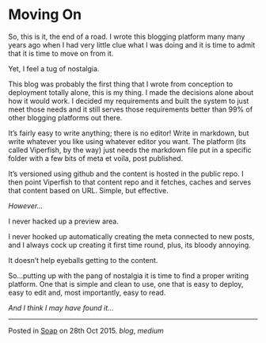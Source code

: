 # Moving On

So, this is it, the end of a road. I wrote this blogging platform many many years ago when I had very little clue what I was doing and it is time to admit that it is time to move on from it.

Yet, I feel a tug of nostalgia.

This blog was probably the first thing that I wrote from conception to deployment totally alone, this is my thing. I made the decisions alone about how it would work. I decided my requirements and built the system to just meet those needs and it still serves those requirements better than 99% of other blogging platforms out there.

It’s fairly easy to write anything; there is no editor! Write in markdown, but write whatever you like using whatever editor you want. The platform (its called Viperfish, by the way) just needs the markdown file put in a specific folder with a few bits of meta et voila, post published.

It’s versioned using github and the content is hosted in the public repo. I then point Viperfish to that content repo and it fetches, caches and serves that content based on URL. Simple, but effective.

_However…_

I never hacked up a preview area.

I never hooked up automatically creating the meta connected to new posts, and I always cock up creating it first time round, plus, its bloody annoying.

It doesn’t help eyeballs getting to the content.

So…putting up with the pang of nostalgia it is time to find a proper writing platform. One that is simple and clean to use, one that is easy to deploy, easy to edit and, most importantly, easy to read.

_And I think I may have found it…_

---

Posted in [Soap](../ "Soap") on 28th Oct 2015. _blog_, _medium_
